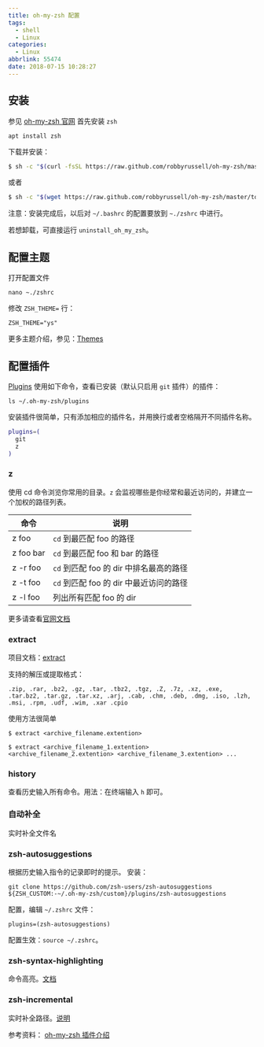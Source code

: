 ```yaml
---
title: oh-my-zsh 配置
tags:
  - shell
  - Linux
categories:
  - Linux
abbrlink: 55474
date: 2018-07-15 10:28:27
---
```


## 安装

参见 [oh-my-zsh 官网](https://ohmyz.sh/)
首先安装 `zsh`
```
apt install zsh
```
下载并安装： 
```bash
$ sh -c "$(curl -fsSL https://raw.github.com/robbyrussell/oh-my-zsh/master/tools/install.sh)"
```

或者

```bash
$ sh -c "$(wget https://raw.github.com/robbyrussell/oh-my-zsh/master/tools/install.sh -O -)"
```
注意：安装完成后，以后对 `~/.bashrc` 的配置要放到 `~./zshrc` 中进行。

若想卸载，可直接运行 `uninstall_oh_my_zsh`。

## 配置主题

打开配置文件

```shell
nano ~./zshrc
```

修改 `ZSH_THEME=` 行：

```
ZSH_THEME="ys"
```

更多主题介绍，参见：[Themes](https://github.com/robbyrussell/oh-my-zsh/wiki/Themes)

<!-- more -->

## 配置插件

[Plugins](https://github.com/robbyrussell/oh-my-zsh/wiki/Plugins)
使用如下命令，查看已安装（默认只启用 `git` 插件）的插件：

```
ls ~/.oh-my-zsh/plugins
```

安装插件很简单，只有添加相应的插件名，并用换行或者空格隔开不同插件名称。

```bash
plugins=(
  git
  z
)
```

### z

使用 cd 命令浏览你常用的目录。`z` 会监视哪些是你经常和最近访问的，并建立一个加权的路径列表。



| 命令      | 说明                                    |
| --------- | --------------------------------------- |
| z foo     | `cd` 到最匹配 foo 的路径                |
| z foo bar | `cd` 到最匹配 foo 和 bar 的路径         |
| z -r foo  | `cd` 到匹配 foo 的 dir 中排名最高的路径 |
| z -t foo  | `cd` 到匹配 foo 的 dir 中最近访问的路径 |
| z -l foo  | 列出所有匹配 foo 的 dir                 |
更多请查看[官网文档](https://github.com/rupa/z)

### extract

项目文档：[extract](https://github.com/xvoland/Extract)

支持的解压或提取格式：

    .zip, .rar, .bz2, .gz, .tar, .tbz2, .tgz, .Z, .7z, .xz, .exe, .tar.bz2, .tar.gz, .tar.xz, .arj, .cab, .chm, .deb, .dmg, .iso, .lzh, .msi, .rpm, .udf, .wim, .xar .cpio
使用方法很简单
```shell
$ extract <archive_filename.extention>

$ extract <archive_filename_1.extention> <archive_filename_2.extention> <archive_filename_3.extention> ...
```
### history

查看历史输入所有命令。用法：在终端输入 `h` 即可。

### 自动补全

实时补全文件名


### zsh-autosuggestions

根据历史输入指令的记录即时的提示。
安装：
```
git clone https://github.com/zsh-users/zsh-autosuggestions ${ZSH_CUSTOM:-~/.oh-my-zsh/custom}/plugins/zsh-autosuggestions
```
配置，编辑 `~/.zshrc` 文件：
```
plugins=(zsh-autosuggestions)
```
配置生效：`source ~/.zshrc`。

### zsh-syntax-highlighting
命令高亮。[文档](https://github.com/zsh-users/zsh-syntax-highlighting)


### zsh-incremental
实时补全路径。[说明](http://mimosa-pudica.net/zsh-incremental.html)


参考资料：
[oh-my-zsh 插件介绍](https://jyzhangchn.github.io/oh-my-zsh-diy.html)